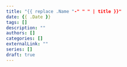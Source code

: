 ```yaml
---
title: "{{ replace .Name "-" " " | title }}"
date: {{ .Date }}
tags: []
description: ""
authors: []
categories: []
externalLink: ""
series: []
draft: true
---
```


